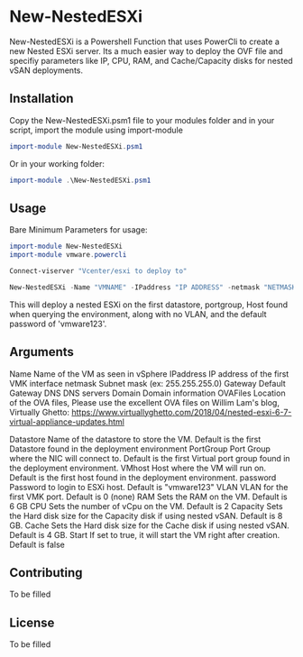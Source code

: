 # New-NestedESXi

New-NestedESXi is a Powershell Function that uses PowerCli to create a new Nested ESXi server. Its a much easier way to deploy the OVF file and specifiy parameters like IP, CPU, RAM, and Cache/Capacity disks for nested vSAN deployments.

## Installation

Copy the New-NestedESXi.psm1 file to your modules folder and in your script, import the module using import-module

```PowerShell
import-module New-NestedESXi.psm1
```

Or in your working folder:

```PowerShell
import-module .\New-NestedESXi.psm1
```

## Usage
Bare Minimum Parameters for usage:

```PowerShell
import-module New-NestedESXi
import-module vmware.powercli

Connect-viserver "Vcenter/esxi to deploy to"

New-NestedESXi -Name "VMNAME" -IPaddress "IP ADDRESS" -netmask "NETMASK" -Gateway "Default Gateway" -DNS "DNS Server IP" -Domain "Domain Name" -OVAFiles "Localtion of OVA files"

```
This will deploy a nested ESXi on the first datastore, portgroup, Host found when querying the environment, along with no VLAN, and the default password of 'vmware123'.

## Arguments

Name
Name of the VM as seen in vSphere
IPaddress
IP address of the first VMK interface
netmask
Subnet mask (ex: 255.255.255.0)
Gateway
Default Gateway
DNS
DNS servers
Domain
Domain information
OVAFiles
Location of the OVA files, Please use the excellent OVA files on Willim Lam's blog, Virtually Ghetto: https://www.virtuallyghetto.com/2018/04/nested-esxi-6-7-virtual-appliance-updates.html

Datastore
Name of the datastore to store the VM. Default is the first Datastore found in the deployment environment
PortGroup
Port Group where the NIC will connect to. Default is the first Virtual port group found in the deployment environment.
VMhost
Host where the VM will run on. Default is the first host found in the deployment environment.
password
Password to login to ESXi host. Default is "vmware123"
VLAN
VLAN for the first VMK port. Default is 0 (none)
RAM
Sets the RAM on the VM. Default is 6 GB
CPU
Sets the number of vCpu on the VM. Default is 2
Capacity
Sets the Hard disk size for the Capacity disk if using nested vSAN. Default is 8 GB.
Cache
Sets the Hard disk size for the Cache disk if using nested vSAN. Default is 4 GB.
Start
If set to true, it will start the VM right after creation. Default is false

## Contributing

To be filled

## License
To be filled